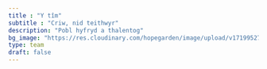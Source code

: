 ```yaml
---
title : "Y tîm"
subtitle : "Criw, nid teithwyr"
description: "Pobl hyfryd a thalentog"
bg_image: "https://res.cloudinary.com/hopegarden/image/upload/v1719952740/title-poppy.webp"
type: team
draft: false
---
```

